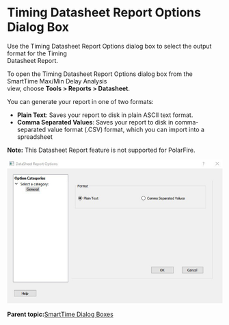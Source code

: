 # Timing Datasheet Report Options Dialog Box

Use the Timing Datasheet Report Options dialog box to select the output format for the Timing<br /> Datasheet Report.

To open the Timing Datasheet Report Options dialog box from the SmartTime Max/Min Delay Analysis<br /> view, choose **Tools &gt; Reports &gt; Datasheet**.

You can generate your report in one of two formats:

-   **Plain Text**: Saves your report to disk in plain ASCII text format.
-   **Comma Separated Values**: Saves your report to disk in comma-separated value format \(.CSV\) format, which you can import into a spreadsheet

**Note:** This Datasheet Report feature is not supported for PolarFire.

![???](GUID-9FF012F1-716A-4493-AEA8-2E37D4ACD02B-low.jpg "Report Options Dialog Box")

**Parent topic:**[SmartTime Dialog Boxes](GUID-F96D2B4E-7DDD-4507-8621-C49A84F55C81.md)

